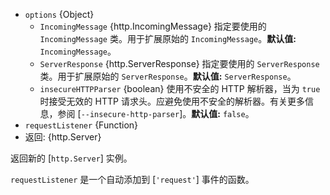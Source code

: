 <!-- YAML
added: v0.1.13
changes:
  - version: v12.15.0
    pr-url: https://github.com/nodejs/node/pull/31448
    description: The `insecureHTTPParser` option is supported now.
  - version: v9.6.0, v8.12.0
    pr-url: https://github.com/nodejs/node/pull/15752
    description: The `options` argument is supported now.
-->

* `options` {Object}
  * `IncomingMessage` {http.IncomingMessage} 指定要使用的 `IncomingMessage` 类。用于扩展原始的 `IncomingMessage`。**默认值:** `IncomingMessage`。
  * `ServerResponse` {http.ServerResponse} 指定要使用的 `ServerResponse` 类。用于扩展原始的 `ServerResponse`。**默认值:** `ServerResponse`。
  * `insecureHTTPParser` {boolean} 使用不安全的 HTTP 解析器，当为 `true` 时接受无效的 HTTP 请求头。应避免使用不安全的解析器。有关更多信息，参阅 [`--insecure-http-parser`]。**默认值:** `false`。
* `requestListener` {Function}
* 返回: {http.Server}

返回新的 [`http.Server`] 实例。

`requestListener` 是一个自动添加到 [`'request'`] 事件的函数。


